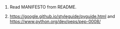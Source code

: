 1. Read MANIFESTO from README.

2. https://google.github.io/styleguide/pyguide.html and
   https://www.python.org/dev/peps/pep-0008/
